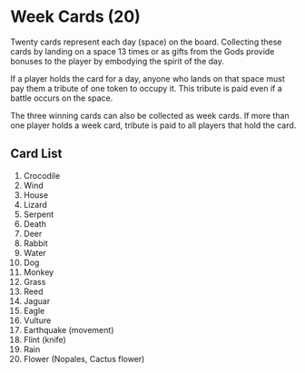 # Week Cards (20)

Twenty cards represent each day (space) on the board. Collecting these cards by landing on a space 13 times or as gifts from the Gods provide bonuses to the player by embodying the spirit of the day.

If a player holds the card for a day, anyone who lands on that space must pay them a tribute of one token to occupy it. This tribute is paid even if a battle occurs on the space.

The three winning cards can also be collected as week cards. If more than one player holds a week card, tribute is paid to all players that hold the card.

## Card List

1. Crocodile
2. Wind
3. House
4. Lizard
5. Serpent
6. Death
7. Deer
8. Rabbit
9. Water
10. Dog
11. Monkey
12. Grass
13. Reed
14. Jaguar
15. Eagle
16. Vulture
17. Earthquake (movement)
18. Flint (knife)
19. Rain
20. Flower (Nopales, Cactus flower)
